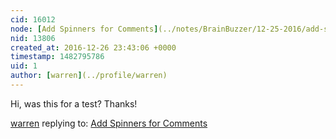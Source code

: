 ```yaml
---
cid: 16012
node: [Add Spinners for Comments](../notes/BrainBuzzer/12-25-2016/add-spinners-for-comments)
nid: 13806
created_at: 2016-12-26 23:43:06 +0000
timestamp: 1482795786
uid: 1
author: [warren](../profile/warren)
---
```


Hi, was this for a test? Thanks!

[warren](../profile/warren) replying to: [Add Spinners for Comments](../notes/BrainBuzzer/12-25-2016/add-spinners-for-comments)

